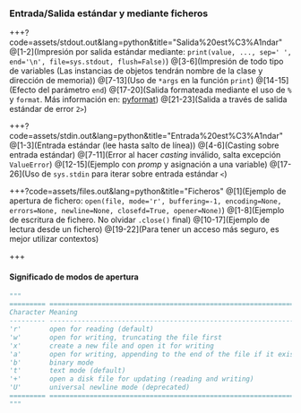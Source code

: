 ### Entrada/Salida estándar y mediante ficheros

+++?code=assets/stdout.out&lang=python&title="Salida%20est%C3%A1ndar"
@[1-2](Impresión por salida estándar mediante: `print(value, ..., sep=' ', end='\n', file=sys.stdout, flush=False)`)
@[3-6](Impresión de todo tipo de variables (Las instancias de objetos tendrán nombre de la clase y dirección de memoria))
@[7-13](Uso de `*args` en la función `print`)
@[14-15](Efecto del parámetro `end`)
@[17-20](Salida formateada mediante el uso de `%` y `format`. Más información en: [pyformat](https://pyformat.info/))
@[21-23](Salida a través de salida estándar de error `2>`)

+++?code=assets/stdin.out&lang=python&title="Entrada%20est%C3%A1ndar"
@[1-3](Entrada estándar (lee hasta salto de línea))
@[4-6](Casting sobre entrada estándar)
@[7-11](Error al hacer _casting_ inválido, salta excepción `ValueError`)
@[12-15](Ejemplo con _promp_ y asignación a una variable)
@[17-26](Uso de `sys.stdin` para iterar sobre entrada estándar `<`)

+++?code=assets/files.out&lang=python&title="Ficheros"
@[1](Ejemplo de apertura de fichero: `open(file, mode='r', buffering=-1, encoding=None, errors=None, newline=None, closefd=True, opener=None)`)
@[1-8](Ejemplo de escritura de fichero. No olvidar `.close()` final)
@[10-17](Ejemplo de lectura desde un fichero)
@[19-22](Para tener un acceso más seguro, es mejor utilizar contextos)

+++
#### Significado de modos de apertura

```python
"""
========= ===============================================================
Character Meaning
--------- ---------------------------------------------------------------
'r'       open for reading (default)
'w'       open for writing, truncating the file first
'x'       create a new file and open it for writing
'a'       open for writing, appending to the end of the file if it exists
'b'       binary mode
't'       text mode (default)
'+'       open a disk file for updating (reading and writing)
'U'       universal newline mode (deprecated)
========= ===============================================================
"""
```

